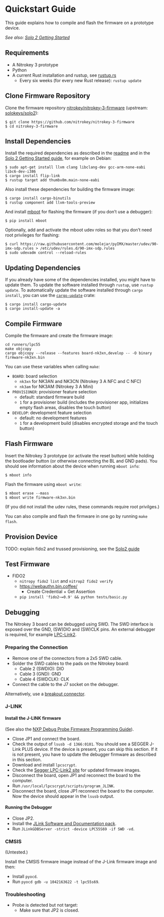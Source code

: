 # Quickstart Guide

This guide explains how to compile and flash the firmware on a prototype device.

*See also: [Solo 2 Getting Started](https://hackmd.io/@solokeys/solo2-getting-started)*

## Requirements

* A Nitrokey 3 prototype
* Python
* A current Rust installation and rustup, see [rustup.rs](https://rustup.rs)
  * Every six weeks (for every new Rust release): `rustup update`

## Clone Firmware Repository

Clone the firmware repository [nitrokey/nitrokey-3-firmware](https://github.com/nitrokey/nitrokey-3-firmware) (upstream: [solokeys/solo2](https://github.com/solokeys/solo2)):

```
$ git clone https://github.com/nitrokey/nitrokey-3-firmware
$ cd nitrokey-3-firmware
```

## Install Dependencies

Install the required dependencies as described in the [readme](./README.md) and in the [Solo 2 Getting Started guide](https://solo2.dev), for example on Debian:

```
$ sudo apt-get install llvm clang libclang-dev gcc-arm-none-eabi libc6-dev-i386
$ cargo install flip-link
$ rustup target add thumbv8m.main-none-eabi
```

Also install these dependencies for building the firmware image:

```
$ cargo install cargo-binutils
$ rustup component add llvm-tools-preview
```

And install [mboot](https://github.com/molejar/pyMBoot) for flashing the firmware (if you don’t use a debugger):

```
$ pip install mboot
```

Optionally, add and activate the mboot udev roles so that you don’t need root privileges for flashing:

```
$ curl https://raw.githubusercontent.com/molejar/pyIMX/master/udev/90-imx-sdp.rules > /etc/udev/rules.d/90-imx-sdp.rules
$ sudo udevadm control --reload-rules
```

## Updating Dependencies

If you already have some of the dependencies installed, you might have to update them.  To update the software installed through `rustup`, use `rustup update`.  To automatically update the software installed through `cargo install`, you can use the [`cargo-update`](https://github.com/nabijaczleweli/cargo-update) crate:

```
$ cargo install cargo-update
$ cargo install-update -a
```

## Compile Firmware

Compile the firmware and create the firmware image:

```
cd runners/lpc55
make objcopy
cargo objcopy --release --features board-nk3xn,develop -- -O binary firmware-nk3xn.bin
```

You can use these variables when calling `make`:

* `BOARD`: board selection
  * `nk3xn` for NK3AN and NK3CN (Nitrokey 3 A NFC and C NFC)
  * `nk3am` for NK3AM (Nitrokey 3 A Mini)
* `PROVISIONER`: provisioner feature selection
  * default: standard firmware build
  * `1` for a provisioner build (includes the provisioner app, initializes empty flash areas, disables the touch button)
* `DEVELOP`: development feature selection
  * default: no development features
  * `1` for a development build (disables encrypted storage and the touch button)

## Flash Firmware

Insert the Nitrokey 3 prototype (or activate the reset button) while holding the bootloader button (or otherwise connecting the BL and GND pads). You should see information about the device when running `mboot info`:

```
$ mboot info
```

Flash the firmware using `mboot write`:

```
$ mboot erase --mass
$ mboot write firmware-nk3xn.bin
```

(If you did not install the udev rules, these commands require root privilges.)

You can also compile and flash the firmware in one go by running `make flash`.

## Provision Device

TODO: explain fido2 and trussed provisioning, see the [Solo2 guide](https://hackmd.io/@solokeys/solo2-getting-started#fido-authenticator)

## Test Firmware

* FIDO2
  * `nitropy fido2 list` and `nitrop2 fido2 verify`
  * <https://webauthn.bin.coffee/>
    * Create Credential + Get Assertion
  * `pip install 'fido2~=0.9' && python tests/basic.py`

## Debugging

The Nitrokey 3 board can be debugged using SWD. The SWD interface is exposed over the GND, (SW)DIO and (SW)CLK pins. An external debugger is required, for example [LPC-Link2](https://www.embeddedartists.com/products/lpc-link2/).

### Preparing the Connection

* Remove one of the connectors from a 2x5 SWD cable.
* Solder the SWD cables to the pads on the Nitrokey board:
  * Cable 2 (SWDIO): DIO
  * Cable 3 (GND): GND
  * Cable 4 (SWDCLK): CLK
* Connect the cable to the J7 socket on the debugger.

Alternatively, use a [breakout connector](https://www.adafruit.com/product/2743).

### J-LINK

#### Install the J-LINK firmware

(See also the [NXP Debug Probe Firmware Programming Guide](https://www.nxp.com/docs/en/supporting-information/Debug_Probe_Firmware_Programming.pdf)).

* Close JP1 and connect the board.
* Check the output of `lsusb -d 1366:0101`. You should see a SEGGER J-Link PLUS device. If the device is present, you can skip this section. If it is not present, you have to update the debugger firmware as described in this section.
* Download and install `lpcscrypt`.
* Check the [Segger LPC-Link2 site](https://www.segger.com/lpc-link-2.html) for updated firmware images.
* Disconnect the board, open JP1 and reconnect the board to the computer.
* Run `/usr/local/lpcscrypt/scripts/program_JLINK`.
* Disconnect the board, close JP1 reconnect the board to the computer. Now the device should appear in the `lsusb` output.

#### Running the Debugger

* Close JP2.
* Install the [JLink Software and Documentation pack](https://www.segger.com/downloads/jlink/#J-LinkSoftwareAndDocumentationPack).
* Run `JLinkGDBServer -strict -device LPC55S69 -if SWD -vd`.

### CMSIS

(Untested.)

Install the CMSIS firmware image instead of the J-Link firmware image and then:

* Install `pyocd`.
* Run `pyocd gdb -u 1042163622 -t lpc55s69`.

### Troubleshooting

* Probe is detected but not target:
  * Make sure that JP2 is closed.
